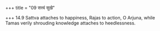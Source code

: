 +++
title = "09 सत्त्वं सुखे"

+++
14.9 Sattva attaches to happiness, Rajas to action, O Arjuna, while
Tamas verily shrouding knowledge attaches to heedlessness.
